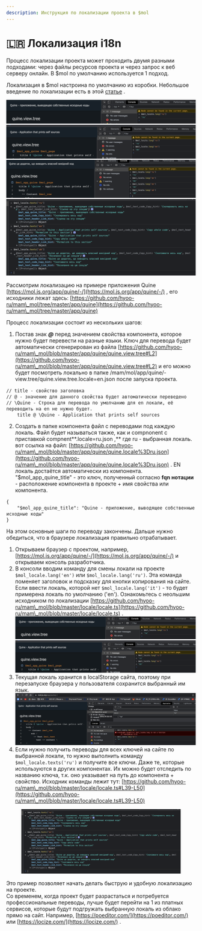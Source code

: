 ```yaml
---
description: Инструкция по локализации проекта в $mol
---
```


# 🇱🇷 Локализация i18n

Процесс локализации проекта может проходить двумя разными подходами: через файлы ресурсов проекта и через запрос к веб серверу онлайн. В $mol по умолчанию используется 1 подход.&#x20;

Локализация в $mol настроина по умолчанию из коробки. Небольшое введение по локализации есть в этой [статье](https://page.hyoo.ru/#!=jfketb\_3qo2ad/View%22jfketb\_3qo2ad%22.Details=%D0%9B%D0%BE%D0%BA%D0%B0%D0%BB%D0%B8%D0%B7%D0%B0%D1%86%D0%B8%D1%8F%20%D0%B2%D0%BE%20view.tree) .

<img src=".gitbook/assets/image (4) (1).png" alt="" data-size="original">![](<.gitbook/assets/image (2) (2).png>)![](<.gitbook/assets/image (6).png>)![](<.gitbook/assets/image (5).png>)

Рассмотрим локализацию на примере приложения Quine [https://mol.js.org/app/quine/-/](https://mol.js.org/app/quine/-/) , его исходники лежат здесь: [https://github.com/hyoo-ru/mam\_mol/tree/master/app/quine](https://github.com/hyoo-ru/mam\_mol/tree/master/app/quine)



Процесс локализации состоит из нескольких шагов:

1. Постав знак _**@**_ перед значением свойства компонента, которое нужно будет перевести на разные языки. Ключ для перевода будет автоматически сгенерирован из файла [https://github.com/hyoo-ru/mam\_mol/blob/master/app/quine/quine.view.tree#L2](https://github.com/hyoo-ru/mam\_mol/blob/master/app/quine/quine.view.tree#L2) и его можно будет посмотреть локально в папке /mam/mol/app/quine/-view.tree/quine.view.tree.locale=en.json после запуска проекта.

```
// title - свойство заголовка
// @ - значение для данного свойства будет автоматически переведено
// \Quine - Строка для перевода по умолчанию для en локали, её переводить на en не нужно будет.
    title @ \Quine - Application that prints self sources

```

2. Создать в папке компонента файл с переводами под каждую локаль. Файл будет называться также, как и compnonent с приставкой compnent**.locale=ru.json ,** где ru -  выбранная локаль. вот ссылка на файл: [https://github.com/hyoo-ru/mam\_mol/blob/master/app/quine/quine.locale%3Dru.json](https://github.com/hyoo-ru/mam\_mol/blob/master/app/quine/quine.locale%3Dru.json) . EN локаль достаётся автоматически из компонента. "$mol\_app\_quine\_title" - это ключ, полученный согласно **fqn нотации** - расположение компонента в проекте + имя свойства или компонента.

```
{
	"$mol_app_quine_title": "Quine - приложение, выводящее собственные исходные коды"
}
```

На этом основные шаги по переводу закончены. Дальше нужно обедиться, что в браузере локализация правильно отрабатывает.&#x20;

1. Открываем браузер с проектом, например, [https://mol.js.org/app/quine/-/](https://mol.js.org/app/quine/-/) и открываем консоль разработчика.
2. В консоли вводим команду для смены локали на проекте `$mol_locale.lang('en')` или `$mol_locale.lang('ru')`. Эта команда поменяет заголовок и подсказку для кнопки копирования на сайте. Если ввести локаль, которой нет `$mol_locale.lang('it')` - то будет примерена локаль по умолчанию ('en'). Ознакомьтесь с неольшим исходником по локализации [https://github.com/hyoo-ru/mam\_mol/blob/master/locale/locale.ts](https://github.com/hyoo-ru/mam\_mol/blob/master/locale/locale.ts)  .<img src=".gitbook/assets/image (4) (1).png" alt="" data-size="original">![](<.gitbook/assets/image (2) (2).png>)
3. Текущая локаль хранится в localStorage сайта, поэтому при перезапуске браузера у пользователя сохранится выбранный им язык. <img src=".gitbook/assets/image (6) (1).png" alt="" data-size="original">
4. Если нужно получить переводы для всех ключей на сайте по выбранной локали, то нужно выполнить команду `$mol_locale.texts('ru')` и получите все ключи. Даже те, которые используются в других компонентах. Их можно будет отследить по названию ключа, т.к. оно указывает на путь до компонента + свойство. Исходник команды лежит тут: [https://github.com/hyoo-ru/mam\_mol/blob/master/locale/locale.ts#L39-L50](https://github.com/hyoo-ru/mam\_mol/blob/master/locale/locale.ts#L39-L50)

<figure><img src=".gitbook/assets/image (5).png" alt=""><figcaption></figcaption></figure>



Это пример позволяет начать делать быструю и удобную локализацию на проекте. \
Со временем, когда проект будет разрастаться и потребуется профессиональные переводы, лучше будет перейти на 1 из платных сервисов, которые будут подгружать выбранную локаль из облако прямо на сайт. Например, [https://poeditor.com/](https://poeditor.com/) или [https://locize.com/](https://locize.com/) .&#x20;
